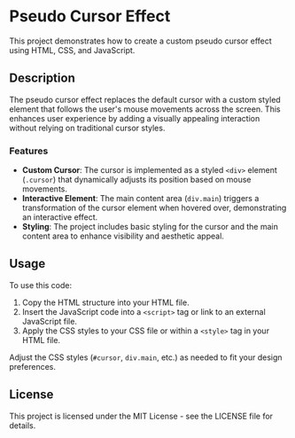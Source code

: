 # Pseudo Cursor Effect

This project demonstrates how to create a custom pseudo cursor effect using HTML, CSS, and JavaScript.

## Description

The pseudo cursor effect replaces the default cursor with a custom styled element that follows the user's mouse movements across the screen. This enhances user experience by adding a visually appealing interaction without relying on traditional cursor styles.

### Features

- **Custom Cursor**: The cursor is implemented as a styled `<div>` element (`.cursor`) that dynamically adjusts its position based on mouse movements.
- **Interactive Element**: The main content area (`div.main`) triggers a transformation of the cursor element when hovered over, demonstrating an interactive effect.
- **Styling**: The project includes basic styling for the cursor and the main content area to enhance visibility and aesthetic appeal.

## Usage

To use this code:

1. Copy the HTML structure into your HTML file.
2. Insert the JavaScript code into a `<script>` tag or link to an external JavaScript file.
3. Apply the CSS styles to your CSS file or within a `<style>` tag in your HTML file.

Adjust the CSS styles (`#cursor`, `div.main`, etc.) as needed to fit your design preferences.

## License

This project is licensed under the MIT License - see the LICENSE file for details.
